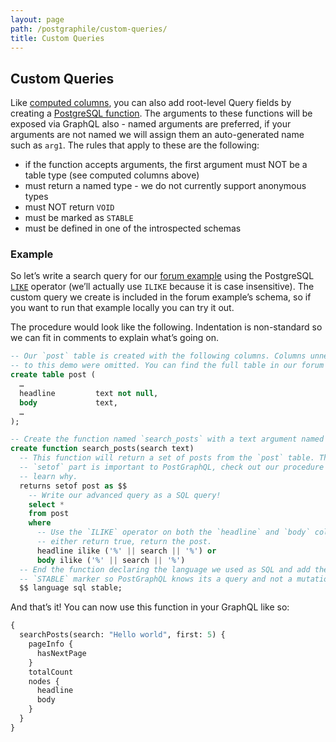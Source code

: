```yaml
---
layout: page
path: /postgraphile/custom-queries/
title: Custom Queries
---
```


## Custom Queries

Like [computed columns](/postgraphile/computed-columns/), you can also add
root-level Query fields by creating a [PostgreSQL function][procedures]. The arguments to
these functions will be exposed via GraphQL also - named arguments are
preferred, if your arguments are not named we will assign them an
auto-generated name such as `arg1`. The rules that apply to these are the
following:

- if the function accepts arguments, the first argument must NOT be a table type (see computed columns above)
- must return a named type - we do not currently support anonymous types
- must NOT return `VOID`
- must be marked as `STABLE`
- must be defined in one of the introspected schemas

### Example

So let’s write a search query for our [forum example][] using the PostgreSQL
[`LIKE`][] operator (we’ll actually use `ILIKE` because it is case
insensitive). The custom query we create is included in the forum example’s
schema, so if you want to run that example locally you can try it out.

The procedure would look like the following. Indentation is non-standard so we can fit in comments to explain what’s going on.

```sql
-- Our `post` table is created with the following columns. Columns unnecessary
-- to this demo were omitted. You can find the full table in our forum example.
create table post (
  …
  headline         text not null,
  body             text,
  …
);

-- Create the function named `search_posts` with a text argument named `search`.
create function search_posts(search text)
  -- This function will return a set of posts from the `post` table. The
  -- `setof` part is important to PostGraphQL, check out our procedure docs to
  -- learn why.
  returns setof post as $$
    -- Write our advanced query as a SQL query!
    select *
    from post
    where
      -- Use the `ILIKE` operator on both the `headline` and `body` columns. If
      -- either return true, return the post.
      headline ilike ('%' || search || '%') or
      body ilike ('%' || search || '%')
  -- End the function declaring the language we used as SQL and add the
  -- `STABLE` marker so PostGraphQL knows its a query and not a mutation.
  $$ language sql stable;
```

And that’s it! You can now use this function in your GraphQL like so:

```graphql
{
  searchPosts(search: "Hello world", first: 5) {
    pageInfo {
      hasNextPage
    }
    totalCount
    nodes {
      headline
      body
    }
  }
}
```

[procedures]: /postgraphile/procedures/
[forum example]: https://github.com/graphile/postgraphile/tree/master/examples/forum
[`LIKE`]: http://www.postgresql.org/docs/current/static/functions-matching.html
